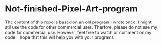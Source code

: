 # Not-finished-Pixel-Art-program

The content of this repo is based on an old program I wrote once. I might stil use the code for other commercial uses. Therfore, please do not use my code for commercial use. However, 
feel free to watch or comment on my code. I hope that this will help you with your programs 
